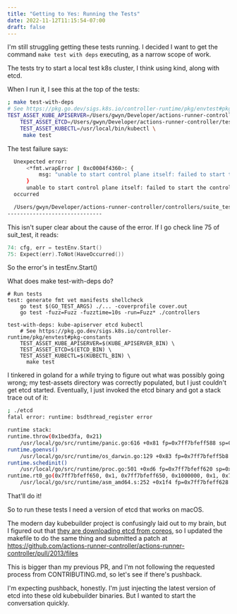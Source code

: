 ```yaml
---
title: "Getting to Yes: Running the Tests"
date: 2022-11-12T11:15:54-07:00
draft: false
---
```


I'm still struggling getting these tests running. I decided I want to get the command `make test with deps` executing, as
a narrow scope of work.

The tests try to start a local test k8s cluster, I think using kind, along with etcd. 

When I run it, I see this at the top of the tests:
```bash
; make test-with-deps                                                                                                                                                                                                                                          
# See https://pkg.go.dev/sigs.k8s.io/controller-runtime/pkg/envtest#pkg-constants
TEST_ASSET_KUBE_APISERVER=/Users/gwyn/Developer/actions-runner-controller/test-assets/kube-apiserver \
	TEST_ASSET_ETCD=/Users/gwyn/Developer/actions-runner-controller/test-assets/etcd \
	TEST_ASSET_KUBECTL=/usr/local/bin/kubectl \
	 make test
```
The test failure says:

```bash
  Unexpected error:
      <*fmt.wrapError | 0xc0004f4360>: {
          msg: "unable to start control plane itself: failed to start the controlplane. retried 5 times: timeout waiting for process etcd to start successfully (it may have failed to start, or stopped unexpectedly before becoming ready)",
      }
      unable to start control plane itself: failed to start the controlplane. retried 5 times: timeout waiting for process etcd to start successfully (it may have failed to start, or stopped unexpectedly before becoming ready)
  occurred

  /Users/gwyn/Developer/actions-runner-controller/controllers/suite_test.go:75
------------------------------
```

This isn't super clear about the cause of the error. If I go check line 75 of suit_test, it reads:

```go
74:	cfg, err = testEnv.Start()
75:	Expect(err).ToNot(HaveOccurred())
```

So the error's in testEnv.Start()

What does make test-with-deps do?

```make
# Run tests
test: generate fmt vet manifests shellcheck
	go test $(GO_TEST_ARGS) ./... -coverprofile cover.out
	go test -fuzz=Fuzz -fuzztime=10s -run=Fuzz* ./controllers

test-with-deps: kube-apiserver etcd kubectl
	# See https://pkg.go.dev/sigs.k8s.io/controller-runtime/pkg/envtest#pkg-constants
	TEST_ASSET_KUBE_APISERVER=$(KUBE_APISERVER_BIN) \
	TEST_ASSET_ETCD=$(ETCD_BIN) \
	TEST_ASSET_KUBECTL=$(KUBECTL_BIN) \
	  make test
```

I tinkered in goland for a _while_ trying to figure out what was possibly going wrong; my test-assets directory was correctly populated,
but I just couldn't get etcd started. Eventually, I just invoked the etcd binary and got a stack trace out of it:

```bash
; ./etcd                                                                                                                                                                                                        Developer/actions-runner-controller/test-assets
fatal error: runtime: bsdthread_register error

runtime stack:
runtime.throw(0x1bed3fa, 0x21)
	/usr/local/go/src/runtime/panic.go:616 +0x81 fp=0x7ff7bfeff588 sp=0x7ff7bfeff568 pc=0x102a871
runtime.goenvs()
	/usr/local/go/src/runtime/os_darwin.go:129 +0x83 fp=0x7ff7bfeff5b8 sp=0x7ff7bfeff588 pc=0x10283f3
runtime.schedinit()
	/usr/local/go/src/runtime/proc.go:501 +0xd6 fp=0x7ff7bfeff620 sp=0x7ff7bfeff5b8 pc=0x102d166
runtime.rt0_go(0x7ff7bfeff650, 0x1, 0x7ff7bfeff650, 0x1000000, 0x1, 0x7ff7bfeff818, 0x0, 0x7ff7bfeff81f, 0x7ff7bfeff829, 0x7ff7bfeff83f, ...)
	/usr/local/go/src/runtime/asm_amd64.s:252 +0x1f4 fp=0x7ff7bfeff628 sp=0x7ff7bfeff620 pc=0x1056474
```

That'll do it!

So to run these tests I need a version of etcd that works on macOS.

The modern day kubebuilder project is confusingly laid out to my brain, but I figured out that [they are downloading etcd from coreos](https://github.com/kubernetes-sigs/kubebuilder/blob/d63a7cd30ae3e36b01e6264b63ff19083add8961/build/thirdparty/darwin/Dockerfile#L52),
so I updated the makefile to do the same thing and submitted a patch at https://github.com/actions-runner-controller/actions-runner-controller/pull/2013/files

This is bigger than my previous PR, and I'm not following the requested process from CONTRIBUTING.md, so let's see if there's
pushback.

I'm expecting pushback, honestly. I'm just injecting the latest version of etcd into these old kubebuilder binaries. But I
wanted to start the conversation quickly.
